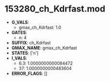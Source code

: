 # 153280_ch_Kdrfast.mod

- **G_VALS**:
  - gmax_ch_Kdrfast: 1.0
- **GATES**:
  - n: 4
- **SUFFIX**: ch_Kdrfast
- **GMAX_NAME**: gmax_ch_Kdrfast
- **STATES**: ['n']
- **I_VALS**:
  - 6.3: 1.0000000000084472
  - 37: 1.0000000000483604
- **ERROR_FLAGS**: []
